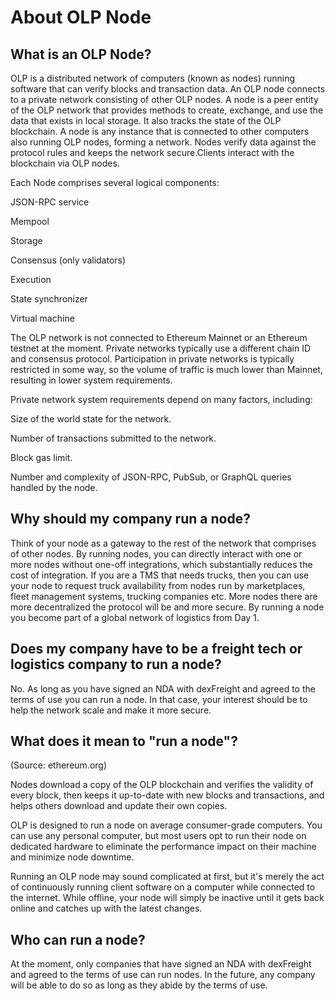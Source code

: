 # About OLP Node

## What is an OLP Node?

OLP is a distributed network of computers (known as nodes) running software that can verify blocks and transaction data.
An OLP node connects to a private network consisting of other OLP nodes. A node is a peer entity of the OLP network that  provides methods to create, exchange, and use the data that exists in local storage. It also tracks the state of the OLP blockchain. A node is any instance that is connected to other computers also running OLP nodes, forming a network. Nodes verify data against the protocol rules and keeps the network secure.Clients interact with the blockchain via OLP nodes. 

Each Node comprises several logical components:

  JSON-RPC service

  Mempool

  Storage

  Consensus (only validators)

  Execution

  State synchronizer

  Virtual machine

The OLP network is not connected to Ethereum Mainnet or an Ethereum testnet at the moment. 
Private networks typically use a different chain ID and consensus protocol. Participation in private networks is typically restricted in some way, so the volume of traffic is much lower than Mainnet, resulting in lower system requirements.
 
Private network system requirements depend on many factors, including:

  Size of the world state for the network.

  Number of transactions submitted to the network.

  Block gas limit.

  Number and complexity of JSON-RPC, PubSub, or GraphQL queries handled by the node.
  
## Why should my company run a node?

Think of your node as a gateway to the rest of the network that comprises of other nodes. By running nodes, you can directly interact with one or more nodes without one-off integrations, which substantially reduces the cost of integration. If you are a TMS that needs trucks, then you can use your node to request truck availability from nodes run by marketplaces, fleet management systems, trucking companies etc. 
More nodes there are more decentralized the protocol will be and more secure. 
By running a node you become part of a global network of logistics from Day 1.


## Does my company have to be a freight tech or logistics company to run a node?

No. As long as you have signed an NDA with dexFreight and agreed to the terms of use you can run a node. In that case, your interest should be to help the network scale and make it more secure. 


## What does it mean to "run a node"?
(Source: ethereum.org) 

Nodes download a copy of the OLP blockchain and verifies the validity of every block, then keeps it up-to-date with new blocks and transactions, and helps others download and update their own copies.

OLP is designed to run a node on average consumer-grade computers. You can use any personal computer, but most users opt to run their node on dedicated hardware to eliminate the performance impact on their machine and minimize node downtime.

Running an OLP node may sound complicated at first, but it's merely the act of continuously running client software on a computer while connected to the internet. While offline, your node will simply be inactive until it gets back online and catches up with the latest changes.

## Who can run a node?

At the moment, only companies that have signed an NDA with dexFreight and agreed to the terms of use can run nodes. In the future, any company will be able to do so as long as they abide by the terms of use. 
